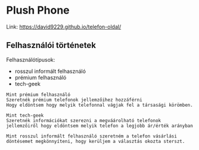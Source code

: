 # Plush Phone 

Link: https://david9229.github.io/telefon-oldal/



## Felhasználói történetek

Felhasználótípusok:

 - rosszul informált felhasználó
 - prémium felhasználó
 - tech-geek

```
Mint prémium felhasználó
Szeretnék prémium telefonok jellemzőihez hozzáférni
Hogy eldöntsem hogy melyik telefonnal vágjak fel a társasági körömben.

Mint tech-geek
Szeretnék információkat szerezni a megváárolható telefonok jellemzőiről hogy eldöntsem melyik telefon a legjobb ár/érték arányban

Mint rosszul informált felhasználó szeretném a telefon vásárlási döntésemet megkönnyíteni, hogy kerüljem a választás okozta sterszt.
```
